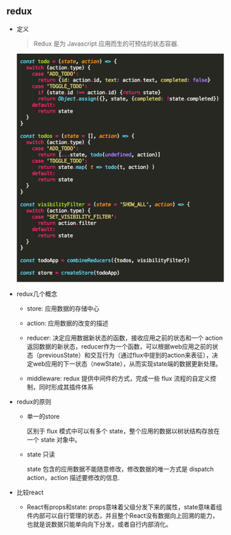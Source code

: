 ## redux

* 定义

    > Redux 是为 Javascript 应用而生的可预估的状态容器.

    ![reducer](./images/reducer.png)

* redux几个概念

    - store: 应用数据的存储中心

    - action: 应用数据的改变的描述

    - reducer: 决定应用数据新状态的函数，接收应用之前的状态和一个 action 返回数据的新状态，reducer作为一个函数，可以根据web应用之前的状态（previousState）和交互行为（通过flux中提到的action来表征），决定web应用的下一状态（newState），从而实现state端的数据更新处理。

    - middleware: redux 提供中间件的方式，完成一些 flux 流程的自定义控制，同时形成其插件体系

* redux的原则

    - 单一的store

      区别于 flux 模式中可以有多个 state，整个应用的数据以树状结构存放在一个 state 对象中。

    - state 只读

      state 包含的应用数据不能随意修改，修改数据的唯一方式是 dispatch action，action 描述要修改的信息.


* 比较react

  - React有props和state: props意味着父级分发下来的属性，state意味着组件内部可以自行管理的状态，并且整个React没有数据向上回溯的能力，也就是说数据只能单向向下分发，或者自行内部消化。
